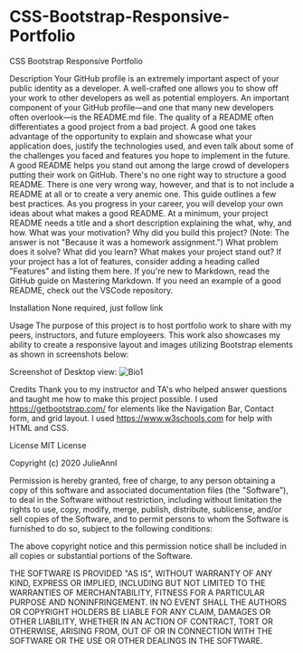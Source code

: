 # CSS-Bootstrap-Responsive-Portfolio

CSS Bootstrap Responsive Portfolio

Description
Your GitHub profile is an extremely important aspect of your public identity as a developer. A well-crafted one allows you to show off your work to other developers as well as potential employers. An important component of your GitHub profile—and one that many new developers often overlook—is the README.md file.
The quality of a README often differentiates a good project from a bad project. A good one takes advantage of the opportunity to explain and showcase what your application does, justify the technologies used, and even talk about some of the challenges you faced and features you hope to implement in the future. A good README helps you stand out among the large crowd of developers putting their work on GitHub.
There's no one right way to structure a good README. There is one very wrong way, however, and that is to not include a README at all or to create a very anemic one. This guide outlines a few best practices. As you progress in your career, you will develop your own ideas about what makes a good README.
At a minimum, your project README needs a title and a short description explaining the what, why, and how. What was your motivation? Why did you build this project? (Note: The answer is not "Because it was a homework assignment.") What problem does it solve? What did you learn? What makes your project stand out? If your project has a lot of features, consider adding a heading called "Features" and listing them here.
If you're new to Markdown, read the GitHub guide on Mastering Markdown.
If you need an example of a good README, check out the VSCode repository.

Installation
None required, just follow link 

Usage
The purpose of this project is to host portfolio work to share with my peers, instructors, and future employeers. 
This work also showcases my ability to create a responsive layout and images utilizing Bootstrap elements as shown in screenshots below:

Screenshot of Desktop view:
![Bio1](Images\Bio1.png)





Credits
Thank you to my instructor and TA's who helped answer questions and taught me how to make this project possible. 
I used https://getbootstrap.com/ for elements like the Navigation Bar, Contact form, and grid layout.
I used https://www.w3schools.com for help with HTML and CSS.

License
MIT License 

Copyright (c) 2020 JulieAnnI

Permission is hereby granted, free of charge, to any person obtaining a copy
of this software and associated documentation files (the "Software"), to deal
in the Software without restriction, including without limitation the rights
to use, copy, modify, merge, publish, distribute, sublicense, and/or sell
copies of the Software, and to permit persons to whom the Software is
furnished to do so, subject to the following conditions:

The above copyright notice and this permission notice shall be included in all
copies or substantial portions of the Software.

THE SOFTWARE IS PROVIDED "AS IS", WITHOUT WARRANTY OF ANY KIND, EXPRESS OR
IMPLIED, INCLUDING BUT NOT LIMITED TO THE WARRANTIES OF MERCHANTABILITY,
FITNESS FOR A PARTICULAR PURPOSE AND NONINFRINGEMENT. IN NO EVENT SHALL THE
AUTHORS OR COPYRIGHT HOLDERS BE LIABLE FOR ANY CLAIM, DAMAGES OR OTHER
LIABILITY, WHETHER IN AN ACTION OF CONTRACT, TORT OR OTHERWISE, ARISING FROM,
OUT OF OR IN CONNECTION WITH THE SOFTWARE OR THE USE OR OTHER DEALINGS IN THE
SOFTWARE.





